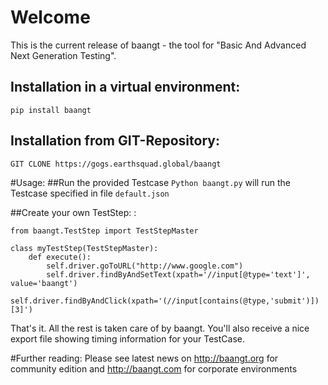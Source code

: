 # Welcome
This is the current release of baangt - the tool for "Basic And Advanced Next Generation Testing".

## Installation in a virtual environment:
``pip install baangt``

## Installation from GIT-Repository:
``GIT CLONE https://gogs.earthsquad.global/baangt``

#Usage:
##Run the provided Testcase
``Python baangt.py`` will run the Testcase specified in file ``default.json``

##Create your own TestStep:
:
```
from baangt.TestStep import TestStepMaster

class myTestStep(TestStepMaster):
    def execute():
        self.driver.goToURL("http://www.google.com")
        self.driver.findByAndSetText(xpath='//input[@type='text']', value='baangt')
        self.driver.findByAndClick(xpath='(//input[contains(@type,'submit')])[3]')

```
 That's it. All the rest is taken care of by baangt. You'll also receive a nice export file showing timing information for your TestCase.

#Further reading:
Please see latest news on http://baangt.org for community edition and http://baangt.com for corporate environments
